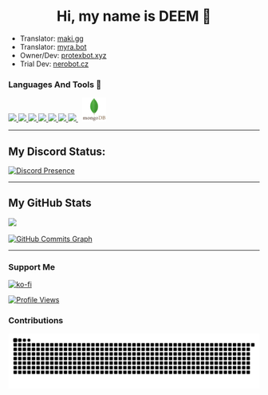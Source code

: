 <p align="center">
    <h1 align="center">Hi, my name is DEEM 👋</h1>
</p>

- Translator: [maki.gg](https://maki.gg)
- Translator: [myra.bot](https://myra.bot/)
- Owner/Dev: [protexbot.xyz](https://protexbot.xyz)
- Trial Dev: [nerobot.cz](https://nerobot.cz)

<h3>Languages And Tools 🚀</h3>

<p align="left"> 
    <a href="https://reactjs.org/" target="_blank"> <img src="https://img.icons8.com/color/48/000000/react-native.png"/> </a>
    <a href="https://developer.mozilla.org/en-US/docs/Web/JavaScript" target="_blank"> <img src="https://img.icons8.com/color/48/000000/javascript.png"/> </a> 
    <a href="https://www.w3.org/html/" target="_blank"> <img src="https://img.icons8.com/color/48/000000/html-5.png"/> </a> 
    <a href="https://www.w3schools.com/css/" target="_blank"> <img src="https://img.icons8.com/color/48/000000/css3.png"/> </a> 
    <a href="https://getbootstrap.com" target="_blank"> <img src="https://img.icons8.com/color/48/000000/bootstrap.png"/> </a> 
    <a href="https://www.python.org" target="_blank"> <img src="https://img.icons8.com/color/48/000000/python.png"/> </a> 
    <a style="padding-right:8px;" href="https://nodejs.org" target="_blank"> <img src="https://img.icons8.com/color/48/000000/nodejs.png"/> </a> 
    <a href="https://www.mongodb.com/" target="_blank"> <img src="https://raw.githubusercontent.com/devicons/devicon/master/icons/mongodb/mongodb-original-wordmark.svg" alt="mongodb" width="48" height="48"/> </a> 
</p>

___

## My Discord Status: 
 [![Discord Presence](https://lanyard.cnrad.dev/api/975898528859697182)](https://discord.com/users/975898528859697182)
___

## My GitHub Stats
<p>
<a href="http://www.github.com/DEEM-0001"><img src="https://github-readme-streak-stats.herokuapp.com/?user=DEEM-0001&stroke=3382ed&background=171717&ring=3382ed&fire=3382ed&currStreakNum=3382ed&currStreakLabel=3382ed&sideNums=3382ed&sideLabels=3382ed&dates=3382ed&hide_border=true" /></a>
</p>
<a href="http://www.github.com/DEEM-0001"><img src="https://activity-graph.herokuapp.com/graph?username=DEEM-0001&bg_color=171717&color=3382ed&line=ef4444&point=3382ed&area_color=171717&area=true&hide_border=true&custom_title=GitHub%20Commits%20Graph" alt="GitHub Commits Graph" /></a>

___

### Support Me
[![ko-fi](https://ko-fi.com/img/githubbutton_sm.svg)](https://ko-fi.com/B0B2CFA3W)

<a href="https://github.com/NickR69420">
  <p align="left">
    <img src="https://komarev.com/ghpvc/?username=DEEM-0001" alt="Profile Views">
  </p>
</a>

### Contributions
![](https://github.com/DEEM-0001/DEEM-0001/raw/output/github-contribution-grid-snake.svg)
